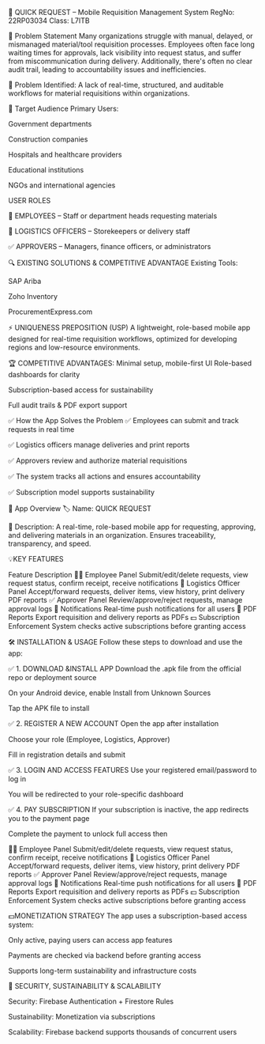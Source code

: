 📱 QUICK REQUEST – Mobile Requisition Management System
RegNo: 22RP03034
Class: L7ITB

🧠 Problem Statement
Many organizations struggle with manual, delayed, or mismanaged material/tool requisition processes. Employees often face long waiting times for approvals, lack visibility into request status, and suffer from miscommunication during delivery. Additionally, there's often no clear audit trail, leading to accountability issues and inefficiencies.

🚨 Problem Identified:
A lack of real-time, structured, and auditable workflows for material requisitions within organizations.

🎯 Target Audience
Primary Users:

Government departments

Construction companies

Hospitals and healthcare providers

Educational institutions

NGOs and international agencies

USER ROLES 

👤 EMPLOYEES – Staff or department heads requesting materials

🚚 LOGISTICS OFFICERS – Storekeepers or delivery staff

✅ APPROVERS – Managers, finance officers, or administrators

🔍 EXISTING SOLUTIONS & COMPETITIVE ADVANTAGE
Existing Tools:

SAP Ariba

Zoho Inventory

ProcurementExpress.com



⚡ UNIQUENESS PREPOSITION (USP)
A lightweight, role-based mobile app designed for real-time requisition workflows, optimized for developing regions and low-resource environments.


🏆 COMPETITIVE ADVANTAGES:
Minimal setup, mobile-first UI
Role-based dashboards for clarity

Subscription-based access for sustainability

Full audit trails & PDF export support

✅ How the App Solves the Problem
✅ Employees can submit and track requests in real time

✅ Logistics officers manage deliveries and print reports

✅ Approvers review and authorize material requisitions

✅ The system tracks all actions and ensures accountability

✅ Subscription model supports sustainability

📲 App Overview
🏷️ Name: QUICK REQUEST

📄 Description:
A real-time, role-based mobile app for requesting, approving, and delivering materials in an organization. Ensures traceability, transparency, and speed.

💡KEY FEATURES

Feature	Description
👨‍💼 Employee Panel	Submit/edit/delete requests, view request status, confirm receipt, receive notifications
🚛 Logistics Officer Panel	Accept/forward requests, deliver items, view history, print delivery PDF reports
✅ Approver Panel	Review/approve/reject requests, manage approval logs
🔔 Notifications	Real-time push notifications for all users
🧾 PDF Reports	Export requisition and delivery reports as PDFs
💵 Subscription Enforcement	System checks active subscriptions before granting access



🛠️ INSTALLATION & USAGE
Follow these steps to download and use the app:

✅ 1. DOWNLOAD &INSTALL APP
Download the .apk file from the official repo or deployment source

On your Android device, enable Install from Unknown Sources

Tap the APK file to install

✅ 2. REGISTER A NEW ACCOUNT
Open the app after installation

Choose your role (Employee, Logistics, Approver)

Fill in registration details and submit

✅ 3. LOGIN AND ACCESS FEATURES
Use your registered email/password to log in

You will be redirected to your role-specific dashboard

✅ 4. PAY SUBSCRIPTION
If your subscription is inactive, the app redirects you to the payment page

Complete the payment to unlock full access then

👨‍💼 Employee Panel	Submit/edit/delete requests, view request status, confirm receipt, receive notifications
🚛 Logistics Officer Panel	Accept/forward requests, deliver items, view history, print delivery PDF reports
✅ Approver Panel	Review/approve/reject requests, manage approval logs
🔔 Notifications	Real-time push notifications for all users
🧾 PDF Reports	Export requisition and delivery reports as PDFs
💵 Subscription Enforcement	System checks active subscriptions before granting access

💵MONETIZATION STRATEGY
The app uses a subscription-based access system:

Only active, paying users can access app features

Payments are checked via backend before granting access

Supports long-term sustainability and infrastructure costs

🔐 SECURITY, SUSTAINABILITY & SCALABILITY

Security: Firebase Authentication + Firestore Rules

Sustainability: Monetization via subscriptions

Scalability: Firebase backend supports thousands of concurrent users
